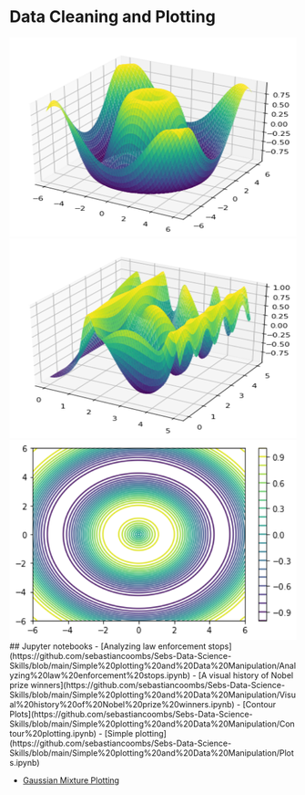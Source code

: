 # Data Cleaning and Plotting
<img src="3d1.png" height="350" width = "1000">
<img src="3d2.png" height="350" width = "1000">
<img src="contour.png" height="350" width = "1000">
## Jupyter notebooks
- [Analyzing law enforcement stops](https://github.com/sebastiancoombs/Sebs-Data-Science-Skills/blob/main/Simple%20plotting%20and%20Data%20Manipulation/Analyzing%20law%20enforcement%20stops.ipynb)
- [A visual history of Nobel prize winners](https://github.com/sebastiancoombs/Sebs-Data-Science-Skills/blob/main/Simple%20plotting%20and%20Data%20Manipulation/Visual%20history%20of%20Nobel%20prize%20winners.ipynb)
- [Contour Plots](https://github.com/sebastiancoombs/Sebs-Data-Science-Skills/blob/main/Simple%20plotting%20and%20Data%20Manipulation/Contour%20plotting.ipynb)
- [Simple plotting](https://github.com/sebastiancoombs/Sebs-Data-Science-Skills/blob/main/Simple%20plotting%20and%20Data%20Manipulation/Plots.ipynb)

- [Gaussian Mixture Plotting](https://github.com/sebastiancoombs/Sebs-Data-Science-Skills/blob/main/Simple%20plotting%20and%20Data%20Manipulation/gaussian%20mixture%20Plotting.ipynb)
